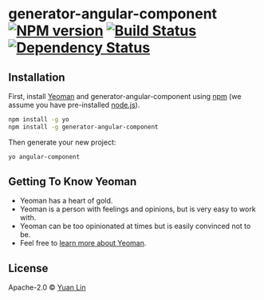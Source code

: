 # generator-angular-component [![NPM version][npm-image]][npm-url] [![Build Status][travis-image]][travis-url] [![Dependency Status][daviddm-image]][daviddm-url]
> 

## Installation

First, install [Yeoman](http://yeoman.io) and generator-angular-component using [npm](https://www.npmjs.com/) (we assume you have pre-installed [node.js](https://nodejs.org/)).

```bash
npm install -g yo
npm install -g generator-angular-component
```

Then generate your new project:

```bash
yo angular-component
```

## Getting To Know Yeoman

 * Yeoman has a heart of gold.
 * Yeoman is a person with feelings and opinions, but is very easy to work with.
 * Yeoman can be too opinionated at times but is easily convinced not to be.
 * Feel free to [learn more about Yeoman](http://yeoman.io/).

## License

Apache-2.0 © [Yuan Lin]()


[npm-image]: https://badge.fury.io/js/generator-angular-component.svg
[npm-url]: https://npmjs.org/package/generator-angular-component
[travis-image]: https://travis-ci.org/jacyuan/generator-angular-component.svg?branch=master
[travis-url]: https://travis-ci.org/jacyuan/generator-angular-component
[daviddm-image]: https://david-dm.org/jacyuan/generator-angular-component.svg?theme=shields.io
[daviddm-url]: https://david-dm.org/jacyuan/generator-angular-component
